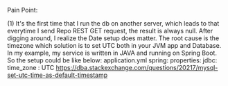 Pain Point:

(1) It's the first time that I run the db on another server, which leads to that everytime I send Repo REST GET request, the result is always null. After digging around, I realize the Date setup does matter. The root cause is the timezone which solution is to set UTC both in your JVM app and Database. In my example, my service is written in JAVA and running on Spring Boot. So the setup could be like below:
application.yml
  spring:
    properties:
      jdbc:
      time_zone : UTC
https://dba.stackexchange.com/questions/20217/mysql-set-utc-time-as-default-timestamp